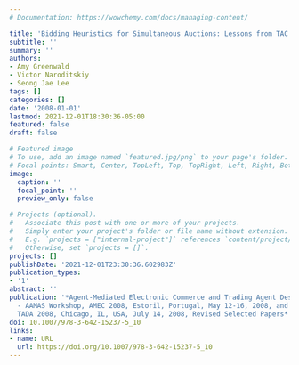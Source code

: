 ```yaml
---
# Documentation: https://wowchemy.com/docs/managing-content/

title: 'Bidding Heuristics for Simultaneous Auctions: Lessons from TAC Travel'
subtitle: ''
summary: ''
authors:
- Amy Greenwald
- Victor Naroditskiy
- Seong Jae Lee
tags: []
categories: []
date: '2008-01-01'
lastmod: 2021-12-01T18:30:36-05:00
featured: false
draft: false

# Featured image
# To use, add an image named `featured.jpg/png` to your page's folder.
# Focal points: Smart, Center, TopLeft, Top, TopRight, Left, Right, BottomLeft, Bottom, BottomRight.
image:
  caption: ''
  focal_point: ''
  preview_only: false

# Projects (optional).
#   Associate this post with one or more of your projects.
#   Simply enter your project's folder or file name without extension.
#   E.g. `projects = ["internal-project"]` references `content/project/deep-learning/index.md`.
#   Otherwise, set `projects = []`.
projects: []
publishDate: '2021-12-01T23:30:36.602983Z'
publication_types:
- '1'
abstract: ''
publication: '*Agent-Mediated Electronic Commerce and Trading Agent Design and Analysis
  - AAMAS Workshop, AMEC 2008, Estoril, Portugal, May 12-16, 2008, and AAAI Workshop,
  TADA 2008, Chicago, IL, USA, July 14, 2008, Revised Selected Papers*'
doi: 10.1007/978-3-642-15237-5_10
links:
- name: URL
  url: https://doi.org/10.1007/978-3-642-15237-5_10
---
```

